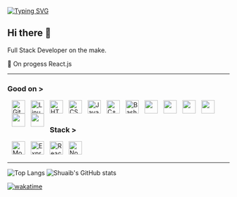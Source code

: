 [![Typing SVG](https://readme-typing-svg.demolab.com?font=Fira+Code&size=30&duration=2000&pause=10000&color=4DF700&center=true&multiline=true&repeat=false&random=true&width=1080&lines=W+e+l+c+o+m+e)](https://git.io/typing-svg)

## Hi there 👋

Full Stack Developer on the make.

🌱 On progess React.js
<br />

---

### Good on >
<div style="margin:10px">
  <img align="left" alt="Git" width="30px" style="padding-right:10px;" src="https://cdn.jsdelivr.net/gh/devicons/devicon/icons/git/git-original.svg" />
  <img align="left" alt="Linux" width="30px" style="padding-right:10px;" src="https://cdn.jsdelivr.net/gh/devicons/devicon/icons/linux/linux-original.svg" />
  <img align="left" alt="HTML" width="30px" style="padding-right:10px;" src="https://cdn.jsdelivr.net/gh/devicons/devicon/icons/html5/html5-plain.svg" />
  <img align="left" alt="CSS" width="30px" style="padding-right:10px;" src="https://cdn.jsdelivr.net/gh/devicons/devicon/icons/css3/css3-plain.svg" />
  <img align="left" alt="JavaScript" width="30px" style="padding-right:10px;" src="https://cdn.jsdelivr.net/gh/devicons/devicon/icons/javascript/javascript-plain.svg" />
  <img align="left" alt="C++" width="30px" style="padding-right:10px;" src="https://devicon-website.vercel.app/api/c/original.svg" />
  <img align="left" alt="Bash" width="30px" style="padding-right:10px;" src="https://devicon-website.vercel.app/api/bash/original.svg" />
  <img align="left" width="30px" style="padding-right:10px;" src="https://devicon-website.vercel.app/api/markdown/original.svg?color=%23FFFFFF"/>
  <img align="left" width="30px" style="padding-right:10px;" src="https://devicon-website.vercel.app/api/jquery/original.svg"></img>
  <img align="left" width="30px" style="padding-right:10px;" src="https://devicon-website.vercel.app/api/redux/original.svg"></img>
  <img align="left" width="30px" style="padding-right:10px;" src="https://devicon-website.vercel.app/api/figma/original.svg"></img>
  <img align="left" width="30px" style="padding-right:10px;" src="https://devicon-website.vercel.app/api/appwrite/original.svg"></img>
  <img align="left" width="30px" style="padding-right:10px;" src="https://devicon-website.vercel.app/api/bootstrap/original.svg"></img>
</div>
<br />
<br />

### Stack >
<div style="margin:10px">
  <img align="left" alt="Mongodb" width="30px" style="padding-right:10px;" src="https://devicon-website.vercel.app/api/mongodb/plain-wordmark.svg" />
  <img align="left" alt="Express" width="30px" style="padding-right:10px;" src="https://devicon-website.vercel.app/api/express/original.svg?color=%23FFFFFF" />
  <img align="left" alt="React" width="30px" style="padding-right:10px;" src="https://cdn.jsdelivr.net/gh/devicons/devicon/icons/react/react-original.svg" />
  <img align="left" alt="NodeJS" width="30px" style="padding-right:10px;" src="https://cdn.jsdelivr.net/gh/devicons/devicon/icons/nodejs/nodejs-original.svg" />
</div>
<br />
<br />

---


<!-- ### Brush up if required->
<div style="margin:10px">
  <img align="left" width="30px" style="padding-right:10px;" src="https://devicon-website.vercel.app/api/numpy/original.svg"></img>
  <img align="left" width="30px" style="padding-right:10px;" src="https://devicon-website.vercel.app/api/pandas/original.svg?color=%23FFFFFF"></img>
</div>
<br />
<br />


### Expansion plans ->
<div style="display: flex; flex-gap: 10px">
  <img align="left" width="30px" style="padding-right:10px; padding-bottom:10px" src="https://devicon-website.vercel.app/api/embeddedc/plain.svg"></img>
  <img align="left" width="30px" style="padding-right:10px;" src="https://devicon-website.vercel.app/api/graphql/plain.svg"></img>
  <img align="left" width="30px" style="padding-right:10px;" src="https://devicon-website.vercel.app/api/materialui/original.svg"></img>
  <img align="left" width="30px" style="padding-right:10px;" src="https://devicon-website.vercel.app/api/postgresql/original.svg"></img>
  <img align="left" width="30px" style="padding-right:10px;" src="https://devicon-website.vercel.app/api/java/original.svg"></img>
  <img align="left" width="30px" style="padding-right:10px;" src="https://devicon-website.vercel.app/api/threejs/original.svg?color=%23E1E1E1"></img>
  <img align="left" width="30px" style="padding-right:10px;" src="https://devicon-website.vercel.app/api/php/original.svg"></img>
  <img align="left" width="30px" style="padding-right:10px;" src="https://devicon-website.vercel.app/api/typescript/original.svg"></img>
  <img align="left" width="30px" style="padding-right:10px;" src="https://devicon-website.vercel.app/api/spring/original.svg"></img>
  <img align="left" width="30px" style="padding-right:10px;" src="https://devicon-website.vercel.app/api/vuejs/original.svg"></img>
  <img align="left" width="30px" style="padding-right:10px;" src="https://devicon-website.vercel.app/api/svelte/original.svg"></img>
  
  <img align="left" width="30px" style="padding-right:10px;" src="https://devicon-website.vercel.app/api/laravel/plain.svg"></img>
  
  <img align="left" width="30px" style="padding-right:10px;" src="https://devicon-website.vercel.app/api/kotlin/original.svg"></img>
  <img align="left" width="30px" style="padding-right:10px;" src="https://devicon-website.vercel.app/api/firebase/plain.svg"></img>
  <img align="left" width="30px" style="padding-right:10px;" src="https://devicon-website.vercel.app/api/flutter/original.svg"></img>

  <img align="left" width="30px" style="padding-right:10px;" src="https://devicon-website.vercel.app/api/d3js/original.svg"></img>
</div>
<br />
<br />
-->

![Top Langs](https://github-readme-stats.vercel.app/api/top-langs/?username=helezonic&show_icons=true&theme=gotham&layout=donut&langs_count=6)  ![Shuaib's GitHub stats](https://github-readme-stats.vercel.app/api?username=Helezonic&show_icons=true&theme=gotham&rank_icon=github&include_all_commits)

[![wakatime](https://wakatime.com/badge/user/6db97a37-1e01-436e-bab1-c1e5fe63c7b8.svg)](https://wakatime.com/@6db97a37-1e01-436e-bab1-c1e5fe63c7b8)


<!--[![Harlok's WakaTime stats](https://github-readme-stats.vercel.app/api/wakatime?username=helezon\&layout=compact)] -->



<!--
**Helezonic/Helezonic** is a ✨ _special_ ✨ repository because its `README.md` (this file) appears on your GitHub profile.

Here are some ideas to get you started:

- 🔭 I’m currently working on ...
- 🌱 I’m currently learning ...
- 👯 I’m looking to collaborate on ...
- 🤔 I’m looking for help with ...
- 💬 Ask me about ...
- 📫 How to reach me: ...
- 😄 Pronouns: ...
- ⚡ Fun fact: ...
-->

